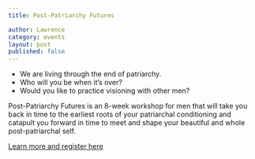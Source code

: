 ```yaml
---
title: Post-Patriarchy Futures

author: Lawrence
category: events
layout: post
published: false
---
```


* We are living through the end of patriarchy.
* Who will you be when it’s over?
* Would you like to practice visioning with other men?

Post-Patriarchy Futures is an 8-week workshop for men that will take you back in time to the earliest roots of your patriarchal conditioning and catapult you forward in time to meet and shape your beautiful and whole post-patriarchal self.

[Learn more and register here](https://infinitegrowth.rocks/vision/post-patriarchy-futures/)